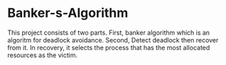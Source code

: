# Banker-s-Algorithm
This project consists of two parts.
First, banker algorithm which is an algoritm for deadlock avoidance.
Second, Detect deadlock then recover from it. In recovery, it selects the process that has the most allocated resources as the victim.
